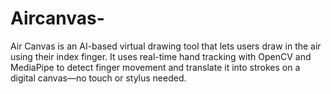 # Aircanvas-
Air Canvas is an AI-based virtual drawing tool that lets users draw in the air using their index finger. It uses real-time hand tracking with OpenCV and MediaPipe to detect finger movement and translate it into strokes on a digital canvas—no touch or stylus needed.
